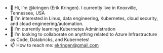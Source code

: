 - 👋 Hi, I’m @kringen (Erik Kringen).  I currently live in Knoxville, Tennessee, USA
- 👀 I’m interested in Linux, data engineering, Kubernetes, cloud security, and cloud engineering/automation.
- 🌱 I’m currently learning Kubernetes Administration
- 💞️ I’m looking to collaborate on anything related to Azure Infrastructure as Code, Databricks, and Kubernetes! 
- 📫 How to reach me: ekringen@gmail.com

<!---
kringen/kringen is a ✨ special ✨ repository because its `README.md` (this file) appears on your GitHub profile.
You can click the Preview link to take a look at your changes.
--->
